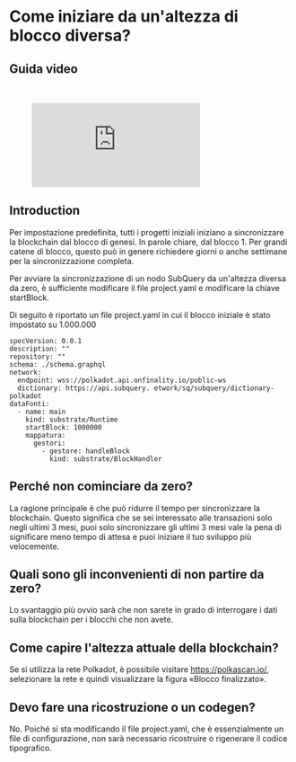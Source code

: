 # Come iniziare da un'altezza di blocco diversa?

## Guida video

<br/>
<figure class="video_container">
  <iframe src="https://www.youtube.com/embed/ZiNSXDMHmBk" frameborder="0" allowfullscreen="true"></iframe>
</figure>

## Introduction

Per impostazione predefinita, tutti i progetti iniziali iniziano a sincronizzare la blockchain dal blocco di genesi. In parole chiare, dal blocco 1. Per grandi catene di blocco, questo può in genere richiedere giorni o anche settimane per la sincronizzazione completa.

Per avviare la sincronizzazione di un nodo SubQuery da un'altezza diversa da zero, è sufficiente modificare il file project.yaml e modificare la chiave startBlock.

Di seguito è riportato un file project.yaml in cui il blocco iniziale è stato impostato su 1.000.000

```shell
specVersion: 0.0.1
description: ""
repository: ""
schema: ./schema.graphql
network:
  endpoint: wss://polkadot.api.onfinality.io/public-ws
  dictionary: https://api.subquery. etwork/sq/subquery/dictionary-polkadot
dataFonti:
  - name: main
    kind: substrate/Runtime
    startBlock: 1000000
    mappatura:
      gestori:
        - gestore: handleBlock
          kind: substrate/BlockHandler
```

## Perché non cominciare da zero?

La ragione principale è che può ridurre il tempo per sincronizzare la blockchain. Questo significa che se sei interessato alle transazioni solo negli ultimi 3 mesi, puoi solo sincronizzare gli ultimi 3 mesi vale la pena di significare meno tempo di attesa e puoi iniziare il tuo sviluppo più velocemente.

## Quali sono gli inconvenienti di non partire da zero?

Lo svantaggio più ovvio sarà che non sarete in grado di interrogare i dati sulla blockchain per i blocchi che non avete.

## Come capire l'altezza attuale della blockchain?

Se si utilizza la rete Polkadot, è possibile visitare https://polkascan.io/, selezionare la rete e quindi visualizzare la figura «Blocco finalizzato».

## Devo fare una ricostruzione o un codegen?

No. Poiché si sta modificando il file project.yaml, che è essenzialmente un file di configurazione, non sarà necessario ricostruire o rigenerare il codice tipografico.
